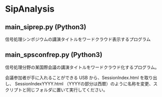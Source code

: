# SipAnalysis

## main_siprep.py (Python3)

信号処理シンポジウムの講演タイトルをワードクラウド表示するプログラム

## main_spsconfrep.py (Python3)

信号処理分野の某国際会議の講演タイトルをワードクラウド化するプログラム。

会議参加者が手に入れることができる USB から、SessionIndex.html を取り出し、
SessionIndexYYYY.html （YYYYの部分は西暦）のように名称を変更、スクリプトと同じフォルダに置いて実行してください。

